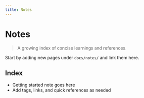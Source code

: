 ```yaml
---
title: Notes
---
```


# Notes

> A growing index of concise learnings and references.

Start by adding new pages under `docs/notes/` and link them here.

## Index

- Getting started note goes here
- Add tags, links, and quick references as needed

